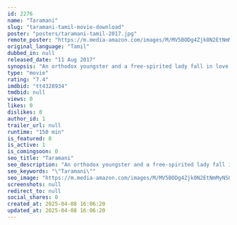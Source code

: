 ```yaml
---
id: 2276
name: "Taramani"
slug: "taramani-tamil-movie-download"
poster: "posters/taramani-tamil-2017.jpg"
remote_poster: "https://m.media-amazon.com/images/M/MV5BODg4Zjk0N2EtNmMyNS00ZTkxLWEwNzYtNzIzMDdiM2E3MzJmXkEyXkFqcGdeQXVyMTEzNzg0Mjkx._V1_SX300.jpg"
original_language: "Tamil"
dubbed_in: null
released_date: "11 Aug 2017"
synopsis: "An orthodox youngster and a free-spirited lady fall in love, only to understand that they are different in all aspects of life. How do they realise their complex requirements and mistakes?"
type: "movie"
rating: "7.4"
imdbid: "tt4328934"
tmdbid: null
views: 0
likes: 0
dislikes: 0
author_id: 1
trailer_url: null
runtime: "150 min"
is_featured: 0
is_active: 1
is_comingsoon: 0
seo_title: "Taramani"
seo_description: "An orthodox youngster and a free-spirited lady fall in love, only to understand that they are different in all aspects of life. How do they realise their complex requirements and mistakes?"
seo_keywords: "\"Taramani\""
seo_image: "https://m.media-amazon.com/images/M/MV5BODg4Zjk0N2EtNmMyNS00ZTkxLWEwNzYtNzIzMDdiM2E3MzJmXkEyXkFqcGdeQXVyMTEzNzg0Mjkx._V1_SX300.jpg"
screenshots: null
redirect_to: null
social_shares: 0
created_at: 2025-04-08 16:06:20
updated_at: 2025-04-08 16:06:20
---
```


